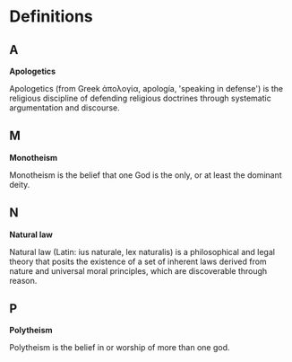# Definitions

## A

**Apologetics**

Apologetics (from Greek ἀπολογία, apología, 'speaking in defense') is the religious discipline of defending religious doctrines through systematic argumentation and discourse.

## M

**Monotheism**

Monotheism is the belief that one God is the only, or at least the dominant deity.

## N

**Natural law**

Natural law (Latin: ius naturale, lex naturalis) is a philosophical and legal theory that posits the existence of a set of inherent laws derived from nature and universal moral principles, which are discoverable through reason.

## P

**Polytheism**

Polytheism is the belief in or worship of more than one god.

